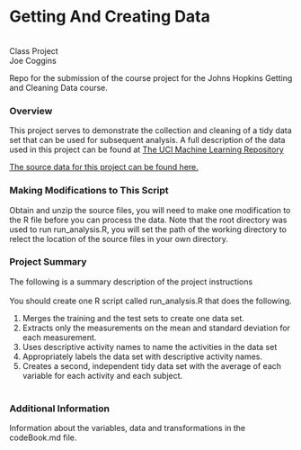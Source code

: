 Getting And Creating Data
======================
<br/>
Class Project<br/>
Joe Coggins

Repo for the submission of the course project for the Johns Hopkins Getting and Cleaning Data course.

### Overview
This project serves to demonstrate the collection and cleaning of a tidy data set that can be used for subsequent
analysis. A full description of the data used in this project can be found at [The UCI Machine Learning Repository](http://archive.ics.uci.edu/ml/datasets/Human+Activity+Recognition+Using+Smartphones)

[The source data for this project can be found here.](https://d396qusza40orc.cloudfront.net/getdata%2Fprojectfiles%2FUCI%20HAR%20Dataset.zip)

### Making Modifications to This Script
Obtain and unzip the source files, you will need to make one modification to the R file before you can process the data.
Note that the root directory was used to run run_analysis.R, you will set the path of the working directory to relect the location of the source files in your own directory.

### Project Summary
The following is a summary description of the project instructions
<br/><br/>
You should create one R script called run_analysis.R that does the following. <br/>
1. Merges the training and the test sets to create one data set.<br/>
2. Extracts only the measurements on the mean and standard deviation for each measurement. <br/>
3. Uses descriptive activity names to name the activities in the data set<br/>
4. Appropriately labels the data set with descriptive activity names. <br/>
5. Creates a second, independent tidy data set with the average of each variable for each activity and each subject.<br/><br/> 

### Additional Information
Information about the variables, data and transformations in the codeBook.md file.
